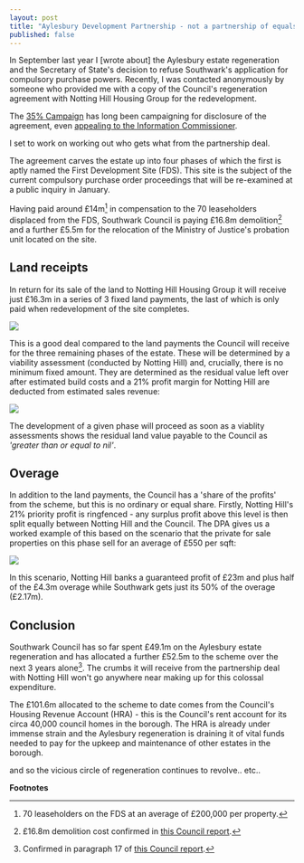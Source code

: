 ```yaml
---
layout: post
title: "Aylesbury Development Partnership - not a partnership of equals"
published: false
---
```

In September last year I [wrote about] the Aylesbury estate regeneration and the Secretary of State's decision to refuse Southwark's application for compulsory purchase powers. Recently, I was contacted anonymously by someone who provided me with a copy of the Council's regeneration agreement with Notting Hill Housing Group for the redevelopment.

The [35% Campaign](http://35percent.org) has long been campaigning for disclosure of the agreement, even [appealing to the Information Commissioner](https://ico.org.uk/media/action-weve-taken/decision-notices/2017/2014556/fer0662249.pdf).

I set to work on working out who gets what from the partnership deal.

The agreement carves the estate up into four phases of which the first is aptly named the First Development Site (FDS). This site is the subject of the current compulsory purchase order proceedings that will be re-examined at a public inquiry in January.

Having paid around £14m[^1] in compensation to the 70 leaseholders displaced from the FDS, Southwark Council is paying £16.8m demolition[^2] and a further £5.5m for the relocation of the Ministry of Justice's probation unit located on the site.

## Land receipts
In return for its sale of the land to Notting Hill Housing Group it will receive just £16.3m in a series of 3 fixed land payments, the last of which is only paid when redevelopment of the site completes. 

![](http://35percent.org/img/dpafixedpayments.png)

This is a good deal compared to the land payments the Council will receive for the three remaining phases of the estate. These will be determined by a viability assessment (conducted by Notting Hill) and, crucially, there is no minimum fixed amount. They are determined as the residual value left over after estimated build costs and a 21% profit margin for Notting Hill are deducted from estimated sales revenue:

![](http://35percent.org/img/positivelandprice.png)

The development of a given phase will proceed as soon as a viablity assessments shows the residual land value payable to the Council as _'greater than or equal to nil'_.

## Overage
In addition to the land payments, the Council has a 'share of the profits' from the scheme, but this is no ordinary or equal share. Firstly, Notting Hill's 21% priority profit is ringfenced - any surplus profit above this level is then split equally between Notting Hill and the Council. The DPA gives us a worked example of this based on the scenario that the private for sale properties on this phase sell for an average of £550 per sqft:

![](http://35percent.org/img/dpaoverageplots.png)

In this scenario, Notting Hill banks a guaranteed profit of £23m and plus half of the £4.3m overage while Southwark gets just its 50% of the overage (£2.17m). 

## Conclusion
Southwark Council has so far spent £49.1m on the Aylesbury estate regeneration and has allocated a further £52.5m to the scheme over the next 3 years alone[^3]. The crumbs it will receive from the partnership deal with Notting Hill won't go anywhere near making up for this colossal expenditure.

The £101.6m allocated to the scheme to date comes from the Council's Housing Revenue Account (HRA) - this is the Council's rent account for its circa 40,000 council homes in the borough. The HRA is already under immense strain and the Aylesbury regeneration is draining it of vital funds needed to pay for the upkeep and maintenance of other estates in the borough. 

and so the vicious circle of regeneration continues to revolve.. etc..

__Footnotes__
[^1]: 70 leaseholders on the FDS at an average of £200,000 per property.

[^2]: £16.8m demolition cost confirmed in [this Council report](http://moderngov.southwark.gov.uk/documents/s63817/Report.Aylesbury%20Regeneration%20Delivery.pdf).

[^3]: Confirmed in paragraph 17 of [this Council report](http://moderngov.southwark.gov.uk/documents/s63817/Report.Aylesbury%20Regeneration%20Delivery.pdf).
